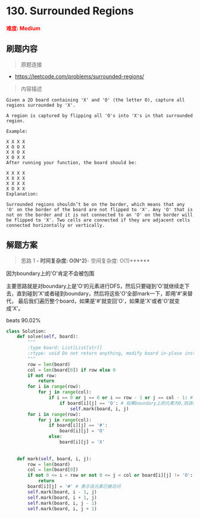 # 130. Surrounded Regions

**<font color=red>难度: Medium</font>**

## 刷题内容

> 原题连接

* https://leetcode.com/problems/surrounded-regions/

> 内容描述

```
Given a 2D board containing 'X' and 'O' (the letter O), capture all regions surrounded by 'X'.

A region is captured by flipping all 'O's into 'X's in that surrounded region.

Example:

X X X X
X O O X
X X O X
X O X X
After running your function, the board should be:

X X X X
X X X X
X X X X
X O X X
Explanation:

Surrounded regions shouldn’t be on the border, which means that any 'O' on the border of the board are not flipped to 'X'. Any 'O' that is not on the border and it is not connected to an 'O' on the border will be flipped to 'X'. Two cells are connected if they are adjacent cells connected horizontally or vertically.
```

## 解题方案

> 思路 1
******- 时间复杂度: O(N^2)******- 空间复杂度: O(1)******


因为boundary上的'O'肯定不会被包围

主要思路就是对boundary上是'O'的元素进行DFS，然后只要碰到'O'就继续走下去，直到碰到'X'或者碰到boundary，然后将这些'O'全部mark一下，即用'#'来替代， 
最后我们遍历整个board，如果是'#'就变回'O'，如果是'X'或者'O'就变成'X'。

beats 90.02%

```python
class Solution:
    def solve(self, board):
        """
        :type board: List[List[str]]
        :rtype: void Do not return anything, modify board in-place instead.
        """
        row = len(board)
        col = len(board[0]) if row else 0
        if not row:
            return
        for i in range(row):
            for j in range(col):
                if i == 0 or j == 0 or i == row - 1 or j == col - 1: # 点在boundary上
                    if board[i][j] == 'O': # 如果boundary上的元素为O,则进行dfs
                        self.mark(board, i, j)
        for i in range(row):
            for j in range(col):
                if board[i][j] == '#':
                    board[i][j] = 'O'
                else:
                    board[i][j] = 'X'
                        
        
    def mark(self, board, i, j):
        row = len(board)
        col = len(board[0])
        if not 0 <= i < row or not 0 <= j < col or board[i][j] != 'O': # 退出dfs的条件：1.走到boundary；2.遇到'X'
            return 
        board[i][j] = '#' # 表示该元素已被访问
        self.mark(board, i - 1, j)
        self.mark(board, i + 1, j)
        self.mark(board, i, j - 1)
        self.mark(board, i, j + 1)
```



































